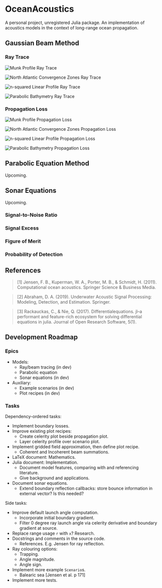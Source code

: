 # OceanAcoustics
A personal project, unregistered Julia package. An implementation of acoustics models in the context of long-range ocean propagation.

## Gaussian Beam Method
### Ray Trace
![Munk Profile Ray Trace](test/img/raytrace/examples/trace_munk_profile.png)

![North Atlantic Convergence Zones Ray Trace](test/img/raytrace/examples/trace_north_atlantic_convergence_zones.png)

![n-squared Linear Profile Ray Trace](test/img/raytrace/examples/trace_n2_linear_profile.png)

![Parabolic Bathymetry Ray Trace](test/img/raytrace/examples/trace_parabolic_bathymetry.png)

### Propagation Loss
![Munk Profile Propagation Loss](test/img/raytrace/examples/proploss_munk_profile.png)

![North Atlantic Convergence Zones Propagation Loss](test/img/raytrace/examples/proploss_north_atlantic_convergence_zones.png)

![n-squared Linear Profile Propagation Loss](test/img/raytrace/examples/proploss_n2_linear_profile.png)

![Parabolic Bathymetry Propagation Loss](test/img/raytrace/examples/proploss_parabolic_bathymetry.png)

## Parabolic Equation Method
Upcoming.

## Sonar Equations
Upcoming.

### Signal-to-Noise Ratio

### Signal Excess

### Figure of Merit

### Probability of Detection

## References
> [1] Jensen, F. B., Kuperman, W. A., Porter, M. B., & Schmidt, H. (2011). Computational ocean acoustics. Springer Science & Business Media.

> [2] Abraham, D. A. (2019). Underwater Acoustic Signal Processing: Modeling, Detection, and Estimation. Springer.

> [3] Rackauckas, C., & Nie, Q. (2017). Differentialequations. jl–a performant and feature-rich ecosystem for solving differential equations in julia. Journal of Open Research Software, 5(1).

## Development Roadmap
### Epics
* Models:
  * Ray/beam tracing (in dev)
  * Parabolic equation
  * Sonar equations (in dev)
* Auxiliary:
  * Example scenarios (in dev)
  * Plot recipes (in dev)

### Tasks
Dependency-ordered tasks:
* Implement boundary losses.
* Improve existing plot recipes:
  * Create celerity plot beside propagation plot.
  * Layer celerity profile over scenario plot.
* Implement gridded field approximation, then define plot recipe.
  * Coherent and Incoherent beam summations.
* LaTeX document: Mathematics.
* Julia document: Implementation.
  * Document model features, comparing with and referencing literature.
  * Give background and applications.
* Document sonar equations.
  * Extend boundary reflection callbacks: store bounce information in external vector? Is this needed?

Side tasks:
* Improve default launch angle computation.
  * Incorporate initial boundary gradient.
  * Filter 0 degree ray launch angle via celerity derivative and boundary gradient at source.
* Replace range usage `r` with `x`? Research.
* Docstrings and comments in the source code.
  * References. E.g. Jensen for ray reflection.
* Ray colouring options:
  * Trapping.
  * Angle magnitude.
  * Angle sign.
* Implement more example `Scenario`s.
  * Balearic sea [Jensen et al. p 171]
* Implement more tests.